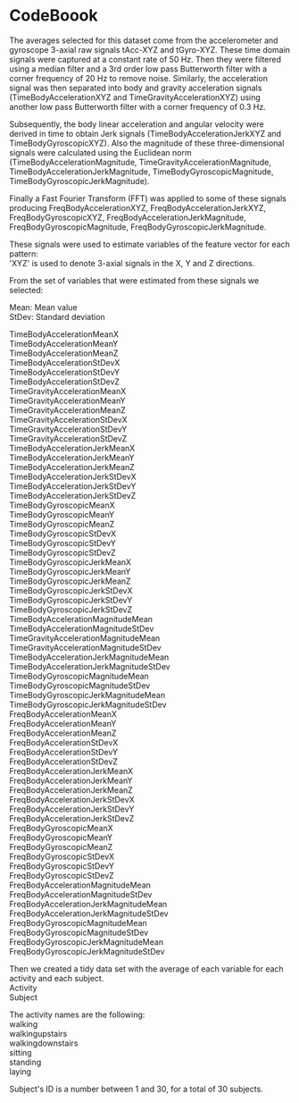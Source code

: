 # CodeBoook
The averages selected for this dataset come from the accelerometer and gyroscope 3-axial raw signals tAcc-XYZ and tGyro-XYZ. These time domain signals were captured at a constant rate of 50 Hz. Then they were filtered using a median filter and a 3rd order low pass Butterworth filter with a corner frequency of 20 Hz to remove noise. Similarly, the acceleration signal was then separated into body and gravity acceleration signals (TimeBodyAccelerationXYZ and TimeGravityAccelerationXYZ) using another low pass Butterworth filter with a corner frequency of 0.3 Hz.   
  
Subsequently, the body linear acceleration and angular velocity were derived in time to obtain Jerk signals (TimeBodyAccelerationJerkXYZ and TimeBodyGyroscopicXYZ). Also the magnitude of these three-dimensional signals were calculated using the Euclidean norm (TimeBodyAccelerationMagnitude, TimeGravityAccelerationMagnitude, TimeBodyAccelerationJerkMagnitude, TimeBodyGyroscopicMagnitude, TimeBodyGyroscopicJerkMagnitude).  
  
Finally a Fast Fourier Transform (FFT) was applied to some of these signals producing FreqBodyAccelerationXYZ, FreqBodyAccelerationJerkXYZ, FreqBodyGyroscopicXYZ, FreqBodyAccelerationJerkMagnitude, FreqBodyGyroscopicMagnitude, FreqBodyGyroscopicJerkMagnitude.  
  
These signals were used to estimate variables of the feature vector for each pattern:  
'XYZ' is used to denote 3-axial signals in the X, Y and Z directions.  
  
From the set of variables that were estimated from these signals we selected:  
 
Mean: Mean value  
StDev: Standard deviation  
  
TimeBodyAccelerationMeanX  
TimeBodyAccelerationMeanY  
TimeBodyAccelerationMeanZ  
TimeBodyAccelerationStDevX  
TimeBodyAccelerationStDevY  
TimeBodyAccelerationStDevZ  
TimeGravityAccelerationMeanX  
TimeGravityAccelerationMeanY  
TimeGravityAccelerationMeanZ  
TimeGravityAccelerationStDevX  
TimeGravityAccelerationStDevY  
TimeGravityAccelerationStDevZ  
TimeBodyAccelerationJerkMeanX  
TimeBodyAccelerationJerkMeanY  
TimeBodyAccelerationJerkMeanZ  
TimeBodyAccelerationJerkStDevX  
TimeBodyAccelerationJerkStDevY  
TimeBodyAccelerationJerkStDevZ  
TimeBodyGyroscopicMeanX  
TimeBodyGyroscopicMeanY  
TimeBodyGyroscopicMeanZ  
TimeBodyGyroscopicStDevX  
TimeBodyGyroscopicStDevY  
TimeBodyGyroscopicStDevZ  
TimeBodyGyroscopicJerkMeanX  
TimeBodyGyroscopicJerkMeanY  
TimeBodyGyroscopicJerkMeanZ  
TimeBodyGyroscopicJerkStDevX  
TimeBodyGyroscopicJerkStDevY  
TimeBodyGyroscopicJerkStDevZ  
TimeBodyAccelerationMagnitudeMean  
TimeBodyAccelerationMagnitudeStDev  
TimeGravityAccelerationMagnitudeMean  
TimeGravityAccelerationMagnitudeStDev  
TimeBodyAccelerationJerkMagnitudeMean  
TimeBodyAccelerationJerkMagnitudeStDev  
TimeBodyGyroscopicMagnitudeMean  
TimeBodyGyroscopicMagnitudeStDev  
TimeBodyGyroscopicJerkMagnitudeMean  
TimeBodyGyroscopicJerkMagnitudeStDev  
FreqBodyAccelerationMeanX  
FreqBodyAccelerationMeanY  
FreqBodyAccelerationMeanZ  
FreqBodyAccelerationStDevX  
FreqBodyAccelerationStDevY  
FreqBodyAccelerationStDevZ  
FreqBodyAccelerationJerkMeanX  
FreqBodyAccelerationJerkMeanY  
FreqBodyAccelerationJerkMeanZ   
FreqBodyAccelerationJerkStDevX  
FreqBodyAccelerationJerkStDevY  
FreqBodyAccelerationJerkStDevZ  
FreqBodyGyroscopicMeanX  
FreqBodyGyroscopicMeanY  
FreqBodyGyroscopicMeanZ  
FreqBodyGyroscopicStDevX  
FreqBodyGyroscopicStDevY  
FreqBodyGyroscopicStDevZ  
FreqBodyAccelerationMagnitudeMean  
FreqBodyAccelerationMagnitudeStDev  
FreqBodyAccelerationJerkMagnitudeMean  
FreqBodyAccelerationJerkMagnitudeStDev  
FreqBodyGyroscopicMagnitudeMean  
FreqBodyGyroscopicMagnitudeStDev  
FreqBodyGyroscopicJerkMagnitudeMean  
FreqBodyGyroscopicJerkMagnitudeStDev  
  


Then we created a tidy data set with the average of each variable for each activity and each subject.  
Activity  
Subject  
  
The activity names are the following:  
walking  
walkingupstairs  
walkingdownstairs  
sitting  
standing  
laying  
  
Subject's ID is a number between 1 and 30, for a total of 30 subjects.  
